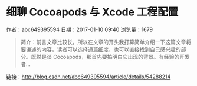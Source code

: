 # 细聊 Cocoapods 与 Xcode 工程配置
作者：abc649395594
日期：2017-01-10 09:40
浏览量：1679
> 简介：前言文章比较长，所以在文章的开头我打算简单介绍一下这篇文章将要讲述的内容，读者可以选择通篇细度，也可以直接找到自己感兴趣的部分。既然是谈 Cocoapods，那首先要搞明白它出现的背景。有经验的开发者...

 链接：http://blog.csdn.net/abc649395594/article/details/54288214
